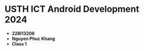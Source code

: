 USTH ICT Android Development 2024
========================================

* **22BI13206**
* **Nguyen Phuc Khang**
* **Class 1**
